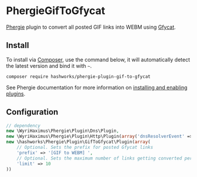 # PhergieGifToGfycat

[Phergie](http://github.com/phergie/phergie-irc-bot-react/) plugin to convert all posted GIF links into WEBM using [Gfycat](https://gfycat.com/).

## Install

To install via [Composer](http://getcomposer.org/), use the command below, it will automatically detect the latest version and bind it with `~`.

```
composer require hashworks/phergie-plugin-gif-to-gfycat
```

See Phergie documentation for more information on
[installing and enabling plugins](https://github.com/phergie/phergie-irc-bot-react/wiki/Usage#plugins).

## Configuration

```php
// dependency
new \WyriHaximus\Phergie\Plugin\Dns\Plugin,
new \WyriHaximus\Phergie\Plugin\Http\Plugin(array('dnsResolverEvent' => 'dns.resolver')),
new \hashworks\Phergie\Plugin\GifToGfycat\Plugin(array(
    // Optional. Sets the prefix for posted Gfycat links
    'prefix' => '[GIF to WEBM] ',
    // Optional. Sets the maximum number of links getting converted per PRIVMSG
    'limit' => 10
))
```
